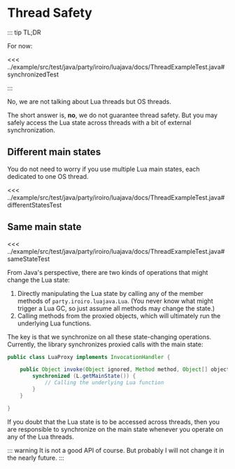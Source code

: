 # Thread Safety

::: tip TL;DR

For now:

<<< ../example/src/test/java/party/iroiro/luajava/docs/ThreadExampleTest.java#synchronizedTest

:::


No, we are not talking about Lua threads but OS threads.

The short answer is, **no**, we do not guarantee thread safety.
But you may safely access the Lua state across threads with a bit of external synchronization.

## Different main states

You do not need to worry if you use multiple Lua main states, each dedicated to one OS thread.

<<< ../example/src/test/java/party/iroiro/luajava/docs/ThreadExampleTest.java#differentStatesTest

## Same main state

<<< ../example/src/test/java/party/iroiro/luajava/docs/ThreadExampleTest.java#sameStateTest

From Java's perspective, there are two kinds of operations that might change the Lua state:

1. Directly manipulating the Lua state by calling any of the member methods of `party.iroiro.luajava.Lua`.
   (You never know what might trigger a Lua GC, so just assume all methods may change the state.)
2. Calling methods from the proxied objects, which will ultimately run the underlying Lua functions.

The key is that we synchronize on all these state-changing operations. Currently, the library synchronizes proxied calls with the main state:

```java ignored
public class LuaProxy implements InvocationHandler {

    public Object invoke(Object ignored, Method method, Object[] objects) {
        synchronized (L.getMainState()) {
            // Calling the underlying Lua function
        }
    }

}
```

If you doubt that the Lua state is to be accessed across threads,
then you are responsible to synchronize on the main state whenever you operate on any of the Lua threads.

::: warning
It is not a good API of course. But probably I will not change it in the nearly future.
:::
